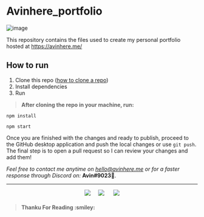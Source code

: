 # Avinhere_portfolio
![image](https://user-images.githubusercontent.com/66766682/193445913-8e9f732c-3781-44d0-a68c-ee6da5570ec9.png)

This repository contains the files used to create my personal portfolio hosted at https://avinhere.me/


<h2>How to run</h2>

1. Clone this repo ([how to clone a repo](https://docs.github.com/en/repositories/creating-and-managing-repositories/cloning-a-repository))
2. Install dependencies
3. Run 

>**After cloning the repo in your machine, run:**

```
npm install
```
```
npm start
```

 Once you are finished with the changes and ready to publish, proceed to the GitHub desktop application and push the local changes or use `git push`. The final step is to open a pull request so I can review your changes and add them!

*Feel free to contact me anytime on hello@avinhere.me or for a faster response through Discord on:* **Avin#9023**:green_heart:.
<hr>

<p align=center>
<img src="https://img.shields.io/badge/intagram%20-%23E4405F.svg?&style=for-the-badge&logo=Instagram&logoColor=white"/>
&nbsp&nbsp&nbsp&nbsp<img src="https://img.shields.io/badge/linkedin%20-%230077B5.svg?&style=for-the-badge&logo=linkedin&logoColor=white"/>
&nbsp&nbsp&nbsp&nbsp
  <a href="https://github.com/avincodes">
  <img src="https://img.shields.io/badge/github%20-%23121011.svg?&style=for-the-badge&logo=github&logoColor=white"/ >
</a>
    </p>

> <h4>Thanku For Reading :smiley:</h4>

